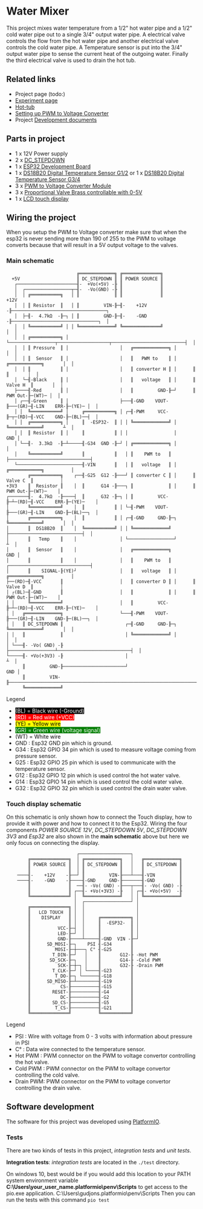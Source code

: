 # Water Mixer

This project mixes water temperature from a 1/2" hot water pipe and a 1/2" cold water pipe out to a single 3/4" output 
water pipe.  A electrical valve controls the flow from the hot water pipe and another electrical valve controls the cold
water pipe.  A Temperature sensor is put into the 3/4" output water pipe to sense the current heat of the outgoing water.
Finally the third electrical valve is used to drain the hot tub. 

## Related links

- Project page (todo:)
- [Experiment page]
- [Hot-tub]
- [Setting up PWM to Voltage Converter]
- Project [Development documents]

## Parts in project

- 1 x 12V Power supply
- 2 x [DC_STEPDOWN]
- 1 x [ESP32 Development Board]
- 1 x [DS18B20 Digital Temperature Sensor G1/2] or 1 x [DS18B20 Digital Temperature Sensor G3/4]
- 3 x [PWM to Voltage Converter Module]
- 3 x [Proportional Valve Brass controllable with 0-5V]
- 1 x [LCD touch display]

## Wiring the project

When you setup the PWM to Voltage converter make sure that when the esp32 is never sending more than 190 of 255 to the 
PWM to voltage converts because that will result in a 5V output voltage to the valves.

### Main schematic

```
                          ╔═════════════╗ ╔══════════════╗  
  +5V                     ║ DC_STEPDOWN ║ ║ POWER SOURCE ║
   ┌──────────────────────╢-  +Vo(+5V) -╟ ║              ║
   │  ┌─────────────────┬─╢-  -Vo(GND) -╟ ║              ║
   │  │ ╔═══════════╗   │ ║             ║ ║              ║                                +12V
   │  │ ║ Resistor  ║   │ ║         VIN-╟─╢-    +12V    -╟───────────────────────────────────┐
   │  ├─╢-  4.7kΩ  -╟─┐ │ ║         GND-╟─╢-    -GND    -╟────────────────────────────────┐  │
   │  │ ╚═══════════╝ │ │ ╚═════════════╝ ╚══════════════╝                                │  │
   │  │ ╔═══════════╗ │ └─────────────────┬───────────────────┬───────────────────────────┤  │
   │  │ ║ Pressure  ║ │                   │   ╔═════════════╗ │                           │  │
   │  │ ║  Sensor   ║ │                   │   ║   PWM to    ║ │      ╔════════════╗       │  │
   │  │ ║           ║ │                   │   ║ converter H ║ │      ║            ║       │  │
   │  └─╢-Black     ║ │                   │   ║   voltage   ║ │      ║   Valve H  ║       │  │
   ├────╢-Red       ║ │                   │   ║         GND-╟─┘      ║    PWM Out-╟─(WT)─ │  │
   │ ┌──╢-Green     ║ │                   ├───╢-GND    VOUT-╟───(GR)─╢-LIN    ERR-╟─(YE)─ │  │
   │ │  ╚═══════════╝ │     ╔═══════════╗ │ ┌─╢-PWM     VCC-╟─┬─(RD)─╢-VCC    GND-╟─(BL)──┤  │
   │ │  ╔═══════════╗ │     ║  -ESP32-  ║ │ │ ╚═════════════╝ │      ╚════════════╝       ┴  │
   │ │  ║ Resistor  ║ │     ║           ║ │ │                 │                          GND │
   │ └──╢-  3.3kΩ  -╟─┴─────╢-G34  GND -╟─┘ │ ╔═════════════╗ │                              │
   │    ╚═══════════╝       ║           ║   │ ║    PWM to   ║ ├──────────────────────────────┤
   └────────────────────────╢-VIN       ║   │ ║   voltage   ║ │      ╔════════════╗          │
        ╔═══════════╗    ┌──╢-G25  G12 -╟───┘ ║ converter C ║ │      ║   Valve C  ║          │
+3V3    ║  Resistor ║    │  ║      G14 -╟───┐ ║             ║ │      ║    PWM Out-╟─(WT)─    │
┌───────╢-  4.7kΩ  -╟────┤  ║      G32 -╟─┐ │ ║         VCC-╟─┴─(RD)─╢-VCC    ERR-╟─(YE)─    │
│       ╚═══════════╝    │  ║           ║ │ └─╢-PWM    VOUT-╟───(GR)─╢-LIN    GND-╟─(BL)──┐  │
│       ╔═══════════╗    │  ║           ║ │ ┌─╢-GND     GND-╟─┐      ╚════════════╝       │  │
│       ║  DS18B20  ║    │  ╚═══════════╝ │ │ ╚═════════════╝ ├───────────────────────────┤  │
│       ║   Temp    ║    │                │ └─────────────────┘                           ┴  │
│       ║  Sensor   ║    │                │   ╔═════════════╗                            GND │
│       ║           ║    │                │   ║    PWM to   ║ ┌──────────────────────────────┤
│       ║    SIGNAL-╟(YE)┘                │   ║   voltage   ║ │      ╔════════════╗          │
├──(RD)─╢-VCC       ║                     │   ║ converter D ║ │      ║   Valve D  ║          │
│ ┌(BL)─╢-GND       ║                     │   ║             ║ │      ║    PWM Out-╟─(WT)─    │
│ │     ╚═══════════╝                     │   ║         VCC-╟─┴─(RD)─╢-VCC    ERR-╟─(YE)─    │
│ │   ╔═════════════╗                     └───╢-PWM    VOUT-╟───(GR)─╢-LIN    GND-╟─(BL)──┐  │
│ │   ║ DC_STEPDOWN ║                       ┌─╢-GND     GND-╟─┐      ╚════════════╝       │  │
│ │   ║             ║                       │ ╚═════════════╝ │                           │  │
│ └───╢- -Vo( GND) -╟                       ├─────────────────┴───────────────────────────┤  │
└─────╢- +Vo(+3V3) -╟                       │                                             ┴  │
      ║         GND-╟───────────────────────┘                                            GND │
      ║         VIN-╟────────────────────────────────────────────────────────────────────────┘
      ╚═════════════╝
```
Legend

- <span style="background: black; color: white">(BL) = Black wire (-Ground)</span>
- <span style="background: red; color: white">(RD) = Red wire (+VCC)</span>
- <span style="background: yellow; color: black">(YE) = Yellow wire</span>
- <span style="background: green; color: white">(GR) = Green wire (voltage signal)</span>
- <span style="background: white; color: black">(WT) = White wire</span>
- GND    : Esp32 GND pin which is ground.
- G34    : Esp32 GPIO 34 pin which is used to measure voltage coming from pressure sensor.
- G25    : Esp32 GPIO 25 pin which is used to communicate with the temperature sensor.
- G12    : Esp32 GPIO 12 pin which is used control the hot water valve.
- G14    : Esp32 GPIO 14 pin which is used control the cold water valve.
- G32    : Esp32 GPIO 32 pin which is used control the drain water valve.

### Touch display schematic
On this schematic is only shown how to connect the Touch display, how to provide it with power and how to connect it to
the Esp32.  Wiring the four components *POWER SOURCE 12V*, *DC_STEPDOWN 5V*, *DC_STEPDOWN 3V3* and *Esp32* are also 
shown in the **main schematic** above but here we only focus on connecting the display.

```
                          ┌───────────────────┐
        ╔══════════════╗  │ ╔═════════════╗   │   ╔═════════════╗
        ║ POWER SOURCE ║  │ ║ DC_STEPDOWN ║   │   ║ DC_STEPDOWN ║
        ║              ║  │ ║             ║   │   ║             ║
    ────╢-    +12V    -╟──┘ ║         VIN-╟───┴───╢-VIN         ║
    ────╢-    -GND    -╟────╢-GND     GND-╟───────╢-GND         ║
        ║              ║  ──╢- -Vo( GND) -╟───┬───╢- -Vo( GND) -╟
        ║              ║ ┌──╢- +Vo(+3V3) -╟   │ ┌─╢- +Vo(+5V)  -╟
        ╚══════════════╝ │  ╚═════════════╝   │ │ ╚═════════════╝
                         │  ┌─────────────────┘ │
        ╔══════════════╗ │  │                   │
        ║   LCD TOUCH  ║ │  │                   │
        ║    DISPLAY   ║ │  │     ╔═══════════╗ │
        ║              ║ │  │     ║  -ESP32-  ║ │
        ║          VCC-╟─┤  │     ║           ║ │
        ║          LED-╟─┘  │     ║           ║ │
        ║          GND-╟────┴─────╢-GND  VIN -╟─┘
        ║      SD_MOSI-╟─┐    PSI ╢-G34       ║
        ║         MOSI-╟─┼───┐ C° ╢-G25       ║
        ║        T_DIN-╟─┘   │    ║       G12-╟ -Hot PWM
        ║       SD_SCK-╟─┐   │    ║       G14-╟ -Cold PWM
        ║          SCK-╟─┼─┐ │    ║       G32-╟ -Drain PWM
        ║        T_CLK-╟─┘ │ └────╢-G23       ║
        ║         T_DO-╟─┐ └──────╢-G18       ║
        ║      SD_MISO-╟─┴────────╢-G19       ║
        ║           CS-╟──────────╢-G15       ║
        ║        RESET-╟──────────╢-G4        ║
        ║           DC-╟──────────╢-G2        ║
        ║        SD_CS-╟──────────╢-G5        ║
        ║         T_CS-╟──────────╢-G21       ║
        ╚══════════════╝          ╚═══════════╝
```
Legend

- PSI      : Wire with voltage from 0 - 3 volts with information about pressure in PSI
- C°       : Data wire connected to the temperature sensor.
- Hot PWM  : PWM connector on the PWM to voltage convertor controlling the hot valve.
- Cold PWM : PWM connector on the PWM to voltage convertor controlling the cold valve.
- Drain PWM: PWM connector on the PWM to voltage convertor controlling the drain valve.

## Software development

The software for this project was developed using [PlatformIO].

### Tests

There are two kinds of tests in this project, *integration tests* and *unit tests*.

__Integration tests__:
*integration tests* are located in the `./test` directory.

On windows 10, best would be if you would add this location to your PATH system environment variable __C:\Users\your_user_name\.platformio\penv\Scripts__ to get access to the pio.exe application.
C:\Users\gudjons\.platformio\penv\Scripts
Then you can run the tests with this command `pio test`



[DC_STEPDOWN]:https://www.aliexpress.com/item/32531438467.html?spm=a2g0s.9042311.0.0.27424c4dWJSXmG
[ESP32 Development Board]:https://www.aliexpress.com/item/32801621054.html?spm=a2g0s.9042311.0.0.27424c4dOggB1n
[DS18B20 Digital Temperature Sensor G1/2]:https://www.aliexpress.com/item/32827650291.html?spm=a2g0s.12269583.0.0.36871f7dTzfCfF
[DS18B20 Digital Temperature Sensor G3/4]:https://www.aliexpress.com/item/32881183992.html?spm=a2g0s.12269583.0.0.43c751fcxDyDbt
[PWM to Voltage Converter Module]:https://www.aliexpress.com/item/4000169156580.html?spm=a2g0s.12269583.0.0.7faa1ca26zCgTQ
[Proportional Valve Brass controllable with 0-5V]:https://www.aliexpress.com/item/33037988030.html?spm=a2g0s.12269583.0.0.49d04a42eL9zNl
[Experiment page]: https://guttih.com/list/project-hottub-temp
[Hot-tub]:http://192.168.1.79/list/project-hottub
[Setting up PWM to Voltage Converter]:docs/development/pwmToVoltateConverter.md
[cmake]:https://cmake.org/download/#latest
[PlatformIO]:https://platformio.org/
[Development documents]: docs/development/development.md
[LCD touch display]: https://www.aliexpress.com/item/4000030399357.html?spm=a2g0s.12269583.0.0.687d6973QvjfAl